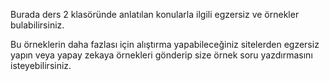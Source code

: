 Burada ders 2 klasöründe anlatılan konularla ilgili egzersiz ve örnekler
bulabilirsiniz.

Bu örneklerin daha fazlası için alıştırma yapabileceğiniz
sitelerden egzersiz yapın veya yapay zekaya örnekleri 
gönderip size örnek soru yazdırmasını isteyebilirsiniz.
